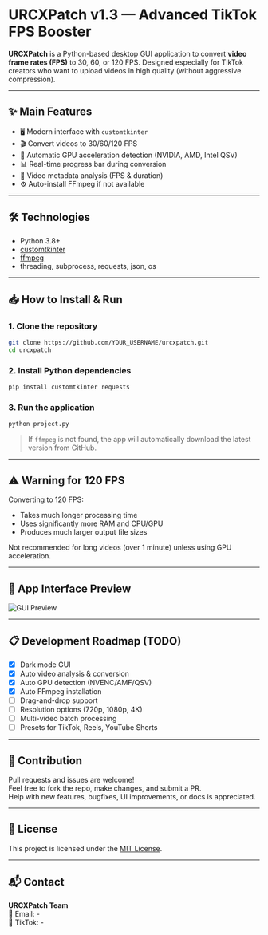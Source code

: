 # URCXPatch v1.3 — Advanced TikTok FPS Booster

**URCXPatch** is a Python-based desktop GUI application to convert **video frame rates (FPS)** to 30, 60, or 120 FPS. Designed especially for TikTok creators who want to upload videos in high quality (without aggressive compression).

---

## ✨ Main Features

- 🖥️ Modern interface with `customtkinter`
- 🎬 Convert videos to 30/60/120 FPS
- 🚀 Automatic GPU acceleration detection (NVIDIA, AMD, Intel QSV)
- 📊 Real-time progress bar during conversion
- 📂 Video metadata analysis (FPS & duration)
- ⚙️ Auto-install FFmpeg if not available

---

## 🛠️ Technologies

- Python 3.8+
- [customtkinter](https://github.com/TomSchimansky/CustomTkinter)
- [ffmpeg](https://ffmpeg.org/)
- threading, subprocess, requests, json, os

---

## 📥 How to Install & Run

### 1. Clone the repository

```bash
git clone https://github.com/YOUR_USERNAME/urcxpatch.git
cd urcxpatch
```

### 2. Install Python dependencies

```bash
pip install customtkinter requests
```

### 3. Run the application

```bash
python project.py
```

> If `ffmpeg` is not found, the app will automatically download the latest version from GitHub.

---

## ⚠️ Warning for 120 FPS

Converting to 120 FPS:
- Takes much longer processing time
- Uses significantly more RAM and CPU/GPU
- Produces much larger output file sizes

Not recommended for long videos (over 1 minute) unless using GPU acceleration.

---

## 📸 App Interface Preview

![GUI Preview](https://dummyimage.com/800x500/1a1a1a/ffffff&text=URCXPatch+GUI+Preview)

---

## 📋 Development Roadmap (TODO)

- [x] Dark mode GUI
- [x] Auto video analysis & conversion
- [x] Auto GPU detection (NVENC/AMF/QSV)
- [x] Auto FFmpeg installation
- [ ] Drag-and-drop support
- [ ] Resolution options (720p, 1080p, 4K)
- [ ] Multi-video batch processing
- [ ] Presets for TikTok, Reels, YouTube Shorts

---

## 🤝 Contribution

Pull requests and issues are welcome!  
Feel free to fork the repo, make changes, and submit a PR.  
Help with new features, bugfixes, UI improvements, or docs is appreciated.

---

## 📄 License

This project is licensed under the [MIT License](LICENSE).

---

## 📬 Contact

**URCXPatch Team**  
📧 Email: -  
📱 TikTok: -
